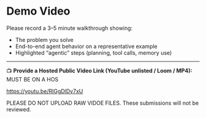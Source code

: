 # Demo Video

Please record a 3–5 minute walkthrough showing:

- The problem you solve  
- End-to-end agent behavior on a representative example  
- Highlighted “agentic” steps (planning, tool calls, memory use)

---

📺 **Provide a Hosted Public Video Link (YouTube unlisted / Loom / MP4):**  MUST BE ON A HOS

https://youtu.be/RIGgDlDv7xU

PLEASE DO NOT UPLOAD RAW VIDOE FILES. These submissions will not be reviewed.

